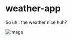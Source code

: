 # weather-app
So uh.. the weather nice huh?

![image](https://github.com/dionvu/weather-app/assets/151395310/79ee852d-a043-40bf-9bce-5f2c25351c6e)

